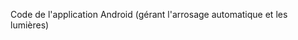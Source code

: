 Code de l'application Android (gérant l'arrosage automatique et les lumières)

<img src="./img/img5.jpg" alt=""/>
<img src="./img/img6.jpg" alt=""/>
<img src="./img/img7.jpg" alt=""/>
<img src="./img/img8.jpg" alt=""/>
